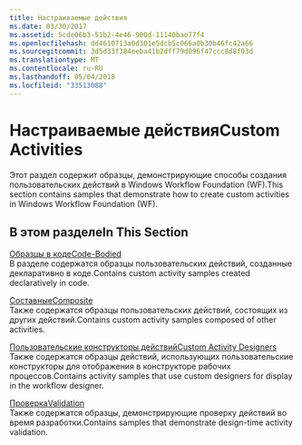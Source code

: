 ```yaml
---
title: Настраиваемые действия
ms.date: 03/30/2017
ms.assetid: 5cde06b3-51b2-4e46-900d-11140bae77f4
ms.openlocfilehash: dd4610713a0d301e5dcb5c066a0b30b46fc42a66
ms.sourcegitcommit: 3d5d33f384eeba41b2dff79d096f47ccc8d8f03d
ms.translationtype: MT
ms.contentlocale: ru-RU
ms.lasthandoff: 05/04/2018
ms.locfileid: "33513088"
---
```

# <a name="custom-activities"></a><span data-ttu-id="82508-102">Настраиваемые действия</span><span class="sxs-lookup"><span data-stu-id="82508-102">Custom Activities</span></span>
<span data-ttu-id="82508-103">Этот раздел содержит образцы, демонстрирующие способы создания пользовательских действий в Windows Workflow Foundation (WF).</span><span class="sxs-lookup"><span data-stu-id="82508-103">This section contains samples that demonstrate how to create custom activities in Windows Workflow Foundation (WF).</span></span>  
  
## <a name="in-this-section"></a><span data-ttu-id="82508-104">В этом разделе</span><span class="sxs-lookup"><span data-stu-id="82508-104">In This Section</span></span>  
 [<span data-ttu-id="82508-105">Образцы в коде</span><span class="sxs-lookup"><span data-stu-id="82508-105">Code-Bodied</span></span>](../../../../docs/framework/windows-workflow-foundation/samples/code-bodied.md)  
 <span data-ttu-id="82508-106">В разделе содержатся образцы пользовательских действий, созданные декларативно в коде.</span><span class="sxs-lookup"><span data-stu-id="82508-106">Contains custom activity samples created declaratively in code.</span></span>  
  
 [<span data-ttu-id="82508-107">Составные</span><span class="sxs-lookup"><span data-stu-id="82508-107">Composite</span></span>](../../../../docs/framework/windows-workflow-foundation/samples/composite.md)  
 <span data-ttu-id="82508-108">Также содержатся образцы пользовательских действий, состоящих из других действий.</span><span class="sxs-lookup"><span data-stu-id="82508-108">Contains custom activity samples composed of other activities.</span></span>  
  
 [<span data-ttu-id="82508-109">Пользовательские конструкторы действий</span><span class="sxs-lookup"><span data-stu-id="82508-109">Custom Activity Designers</span></span>](../../../../docs/framework/windows-workflow-foundation/samples/custom-activity-designers.md)  
 <span data-ttu-id="82508-110">Также содержатся образцы действий, использующих пользовательские конструкторы для отображения в конструкторе рабочих процессов.</span><span class="sxs-lookup"><span data-stu-id="82508-110">Contains activity samples that use custom designers for display in the workflow designer.</span></span>  
  
 [<span data-ttu-id="82508-111">Проверка</span><span class="sxs-lookup"><span data-stu-id="82508-111">Validation</span></span>](../../../../docs/framework/windows-workflow-foundation/samples/validation.md)  
 <span data-ttu-id="82508-112">Также содержатся образцы, демонстрирующие проверку действий во время разработки.</span><span class="sxs-lookup"><span data-stu-id="82508-112">Contains samples that demonstrate design-time activity validation.</span></span>
